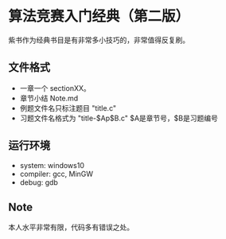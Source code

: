 # 算法竞赛入门经典（第二版）

紫书作为经典书目是有非常多小技巧的，非常值得反复刷。

## 文件格式

* 一章一个 sectionXX。
* 章节小结 Note.md
* 例题文件名只标注题目 "title.c"
* 习题文件名格式为 "title-\$Ap\$B.c" \$A是章节号，\$B是习题编号

## 运行环境

* system: windows10
* compiler: gcc, MinGW
* debug: gdb 

## Note

本人水平非常有限，代码多有错误之处。

